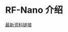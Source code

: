 # RF-Nano 介绍 

[最新资料链接](https://emakefun.github.io/emakefun-docsify/#/zh-cn/arduino_products/nano/rf-nano/README_zh)



